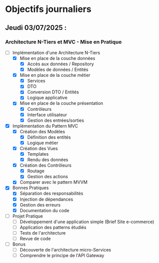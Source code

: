 # Objectifs journaliers

## Jeudi 03/07/2025 :

### Architecture N-Tiers et MVC - Mise en Pratique

- [ ] Implémentation d'une Architecture N-Tiers
  - [x] Mise en place de la couche données
    - [x] Accès aux données / Repository
    - [x] Modèles de données / Entités
  - [x] Mise en place de la couche métier
    - [x] Services
	- [x] DTO
	- [x] Conversion DTO / Entités
    - [x] Logique applicative
  - [x] Mise en place de la couche présentation
    - [x] Contrôleurs
	- [x] Interface utilisateur
    - [x] Gestion des entrées/sorties

- [x] Implémentation du Pattern MVC
  - [x] Création des Modèles
    - [x] Définition des entités
    - [x] Logique métier
  - [x] Création des Vues
    - [x] Templates
    - [x] Rendu des données
  - [x] Création des Contrôleurs
    - [x] Routage
    - [x] Gestion des actions
  - [x] Comparer avec le pattern MVVM

- [x] Bonnes Pratiques
  - [x] Séparation des responsabilités
  - [x] Injection de dépendances
  - [x] Gestion des erreurs
  - [x] Documentation du code

- [ ] Projet Pratique
  - [ ] Développement d'une application simple (Brief Site e-commerce)
  - [ ] Application des patterns étudiés
  - [ ] Tests de l'architecture
  - [ ] Revue de code 
  
- [ ] Bonus
  - [ ] Découverte de l'architecture micro-Services
  - [ ] Comprendre le principe de l'API Gateway
